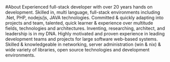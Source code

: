 <div class="content-block">
  #About
  Experienced full-stack developer with over 20 years hands on development. Skilled in, multi language, full-stack environments including .Net, PHP, nodejs/js, JAVA technologies. Committed & quickly adapting into projects and team, talented, quick learner & experience over multitude fields, technologies and architectures. Inventing, researching, architect, and leadership is in my DNA. Highly motivated and proven experience in leading development teams and projects for large software web-based systems. Skilled & knowledgeable in networking, server administration (win & nix) & wide variety of libraries, open source technologies and development environments. 
</div>
